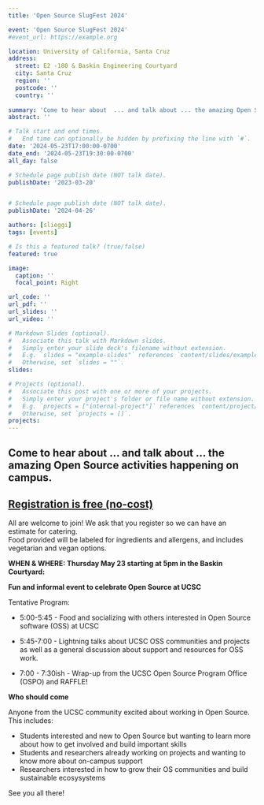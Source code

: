 ```yaml
---
title: 'Open Source SlugFest 2024'

event: 'Open Source SlugFest 2024'
#event_url: https://example.org

location: University of California, Santa Cruz
address:
  street: E2 -180 & Baskin Engineering Courtyard
  city: Santa Cruz
  region: ''
  postcode: ''
  country: ''
 
summary: 'Come to hear about  ... and talk about ... the amazing Open Source activities happening on campus.'
abstract: ''

# Talk start and end times.
#   End time can optionally be hidden by prefixing the line with `#`.
date: '2024-05-23T17:00:00-0700'
date_end: '2024-05-23T19:30:00-0700'
all_day: false

# Schedule page publish date (NOT talk date).
publishDate: '2023-03-20'


# Schedule page publish date (NOT talk date).
publishDate: '2024-04-26'

authors: [slieggi]
tags: [events]

# Is this a featured talk? (true/false)
featured: true

image:
  caption: ''
  focal_point: Right

url_code: ''
url_pdf: ''
url_slides: ''
url_video: ''

# Markdown Slides (optional).
#   Associate this talk with Markdown slides.
#   Simply enter your slide deck's filename without extension.
#   E.g. `slides = "example-slides"` references `content/slides/example-slides.md`.
#   Otherwise, set `slides = ""`.
slides:

# Projects (optional).
#   Associate this post with one or more of your projects.
#   Simply enter your project's folder or file name without extension.
#   E.g. `projects = ["internal-project"]` references `content/project/deep-learning/index.md`.
#   Otherwise, set `projects = []`.
projects:
---
```




## Come to hear about  ... and talk about ... the amazing Open Source activities happening on campus.

## [Registration is free (no-cost)](https://docs.google.com/forms/d/e/1FAIpQLSdqdPz8vxGCC25yIdYPdfs4hAyuLN8PWYy1gVkFArHNjcLwBw/viewform?usp=sf_link)

All are welcome to join! We ask that you register so we can have an estimate for catering.  
Food provided will be labeled for ingredients and allergens, and includes vegetarian and vegan options.

**WHEN & WHERE: Thursday May 23 starting at 5pm in the Baskin Courtyard:**

**Fun and informal event to celebrate Open Source at UCSC**

Tentative Program:

- 5:00-5:45 - Food and socializing with others interested in Open Source software (OSS) at UCSC

- 5:45-7:00 - Lightning talks about UCSC OSS communities and projects as well as a general discussion about support and resources for OSS work. 

- 7:00 - 7:30ish - Wrap-up from the UCSC Open Source Program Office (OSPO) and RAFFLE!


**Who should come**

Anyone from the UCSC community excited about working in Open Source. This includes:
- Students interested and new to Open Source but wanting to learn more about how to get involved and build important skills
- Students and researchers already working on projects and wanting to know more about on-campus support
- Researchers interested in how to grow their OS communities and build sustainable ecosysystems

See you all there! 


